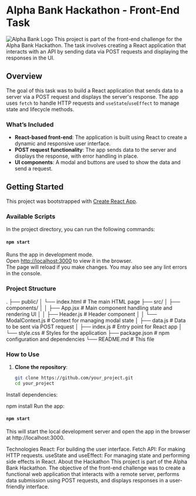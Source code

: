 
# Alpha Bank Hackathon - Front-End Task 
![Alpha Bank Logo]([alfa@2x.png](https://github.com/Sh1iba/Sh1iba/blob/main/alfa%402x.png))
This project is part of the front-end challenge for the Alpha Bank Hackathon. The task involves creating a React application that interacts with an API by sending data via POST requests and displaying the responses in the UI.

## Overview

The goal of this task was to build a React application that sends data to a server via a POST request and displays the server's response. The app uses `fetch` to handle HTTP requests and `useState`/`useEffect` to manage state and lifecycle methods.

### What’s Included

- **React-based front-end**: The application is built using React to create a dynamic and responsive user interface.
- **POST request functionality**: The app sends data to the server and displays the response, with error handling in place.
- **UI components**: A modal and buttons are used to show the data and send a request.

## Getting Started

This project was bootstrapped with [Create React App](https://reactjs.org/docs/create-a-new-react-app.html).

### Available Scripts

In the project directory, you can run the following commands:

#### `npm start`

Runs the app in development mode.  
Open [http://localhost:3000](http://localhost:3000) to view it in the browser.  
The page will reload if you make changes. You may also see any lint errors in the console.


### Project Structure

. ├── public/ 
│ └── index.html # The main HTML page 
├── src/ 
│ ├── components/ 
│ │ ├── App.jsx # Main component handling state and rendering UI 
│ │ ├── Header.js # Header component 
│ │ └── ModalContext.js # Context for managing modal state 
│ ├── data.js # Data to be sent via POST request 
│ ├── index.js # Entry point for React app 
│ └── style.css # Styles for the application 
├── package.json # npm configuration and dependencies 
└── README.md # This file


### How to Use

1. **Clone the repository**:
   ```bash
   git clone https://github.com/your_project.git
   cd your_project
Install dependencies:


npm install
Run the app:


#### `npm start`
This will start the local development server and open the app in the browser at
 http://localhost:3000.

Technologies
React: For building the user interface.
Fetch API: For making HTTP requests.
useState and useEffect: For managing state and performing side effects in React.
About the Hackathon
This project is part of the Alpha Bank Hackathon. The objective of the front-end challenge was to create a functional web application that interacts with a remote server, performs data submission using POST requests, and displays responses in a user-friendly interface.

